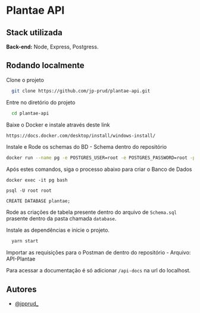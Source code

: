 
# Plantae API

## Stack utilizada

**Back-end:** Node, Express, Postgress.

## Rodando localmente

Clone o projeto

```bash
  git clone https://github.com/jp-prud/plantae-api.git
```

Entre no diretório do projeto

```bash
  cd plantae-api
```

Baixe o Docker e instale através deste link

```bash
https://docs.docker.com/desktop/install/windows-install/
```

Instale e Rode os schemas do BD - Schema dentro do repositório
```bash
docker run --name pg -e POSTGRES_USER=root -e POSTGRES_PASSWORD=root -p 5432:5432 -d postgres
```

Após estes comandos, siga o processo abaixo para criar o Banco de Dados
```
docker exec -it pg bash

psql -U root root

CREATE DATABASE plantae;
```

Rode as criações de tabela presente dentro do arquivo de `Schema.sql` prasente dentro da pasta chamada `database`.

Instale as dependências e inicie o projeto.

```bash
  yarn start
```

Importar as requisições para o Postman de dentro do repositório - Arquivo: API-Plantae

Para acessar a documentação é só adicionar `/api-docs` na url do localhost.

## Autores

- [@jpprud_](https://github.com/jp-prud/)

